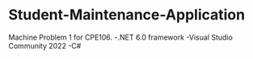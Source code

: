 # Student-Maintenance-Application
Machine Problem 1 for CPE106. -.NET 6.0 framework -Visual Studio Community 2022 -C#
